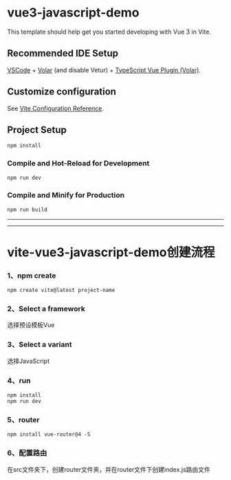 # vue3-javascript-demo

This template should help get you started developing with Vue 3 in Vite.

## Recommended IDE Setup

[VSCode](https://code.visualstudio.com/) + [Volar](https://marketplace.visualstudio.com/items?itemName=Vue.volar) (and disable Vetur) + [TypeScript Vue Plugin (Volar)](https://marketplace.visualstudio.com/items?itemName=Vue.vscode-typescript-vue-plugin).

## Customize configuration

See [Vite Configuration Reference](https://vitejs.dev/config/).

## Project Setup

```sh
npm install
```

### Compile and Hot-Reload for Development

```sh
npm run dev
```

### Compile and Minify for Production

```sh
npm run build
```
--------------------------

---------------------------
# vite-vue3-javascript-demo创建流程   
### 1、npm create
```
npm create vite@latest project-name
```
### 2、Select a framework
选择预设模板Vue
### 3、Select a variant
选择JavaScript
### 4、run
```
npm install
npm run dev
```
### 5、router
```
npm install vue-router@4 -S
```
### 6、配置路由
在src文件夹下，创建router文件夹，并在router文件下创建index.js路由文件
